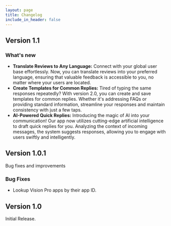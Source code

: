 ```yaml
---
layout: page
title: Changelog
include_in_header: false
---
```


## **Version 1.1**

### What's new
* **Translate Reviews to Any Language:** Connect with your global user base effortlessly. Now, you can translate reviews into your preferred language, ensuring that valuable feedback is accessible to you, no matter where your users are located.
* **Create Templates for Common Replies:** Tired of typing the same responses repeatedly? With version 2.0, you can create and save templates for common replies. Whether it's addressing FAQs or providing standard information, streamline your responses and maintain consistency with just a few taps.
* **AI-Powered Quick Replies:** Introducing the magic of AI into your communication! Our app now utilizes cutting-edge artificial intelligence to draft quick replies for you. Analyzing the context of incoming messages, the system suggests responses, allowing you to engage with users swiftly and intelligently.

## **Version 1.0.1**
Bug fixes and improvements

### Bug Fixes
* Lookup Vision Pro apps by their app ID.

## **Version 1.0**
Initial Release.

